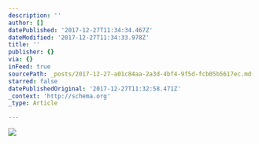 ```yaml
---
description: ''
author: []
datePublished: '2017-12-27T11:34:34.467Z'
dateModified: '2017-12-27T11:34:33.978Z'
title: ''
publisher: {}
via: {}
inFeed: true
sourcePath: _posts/2017-12-27-a01c84aa-2a3d-4bf4-9f5d-fcb05b5617ec.md
starred: false
datePublishedOriginal: '2017-12-27T11:32:58.471Z'
_context: 'http://schema.org'
_type: Article

---
```

![](https://the-grid-user-content.s3-us-west-2.amazonaws.com/3595e172-cfa7-4c60-9153-405d75078efe.png)